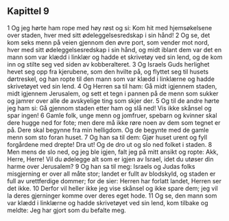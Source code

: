## Kapittel 9

1 Og jeg hørte ham rope med høy røst og si: Kom hit med hjemsøkelsene over staden, hver med sitt ødeleggelsesredskap i sin hånd!
2 Og se, det kom seks menn på veien gjennom den øvre port, som vender mot nord, hver med sitt ødeleggelsesredskap i sin hånd, og midt iblant dem var det en mann som var klædd i linklær og hadde et skrivetøy ved sin lend, og de kom inn og stilte seg ved siden av kobberalteret.
3 Og Israels Guds herlighet hevet seg opp fra kjerubene, som den hvilte på, og flyttet seg til husets dørtreskel, og han ropte til den mann som var klædd i linklærne og hadde skrivetøyet ved sin lend.
4 Og Herren sa til ham: Gå midt igjennem staden, midt igjennem Jerusalem, og sett et tegn i pannen på de menn som sukker og jamrer over alle de avskyelige ting som skjer der.
5 Og til de andre hørte jeg ham si: Gå gjennom staden etter ham og slå ned! Vis ikke skånsel og spar ingen!
6 Gamle folk, unge menn og jomfruer, spebarn og kvinner skal dere hugge ned for fote; men dere må ikke røre noen av dem som tegnet er på. Dere skal begynne fra min helligdom. Og de begynte med de gamle menn som sto foran huset.
7 Og han sa til dem: Gjør huset urent og fyll forgårdene med drepte! Dra ut! Og de dro ut og slo ned folket i staden.
8 Men mens de slo ned, og jeg ble igjen, falt jeg på mitt ansikt og ropte: Akk, Herre, Herre! Vil du ødelegge alt som er igjen av Israel, idet du utøser din harme over Jerusalem?
9 Og han sa til meg: Israels og Judas folks misgjerning er over all måte stor; landet er fullt av blodskyld, og staden er full av urettferdige dommer; for de sier: Herren har forlatt landet, Herren ser det ikke.
10 Derfor vil heller ikke jeg vise skånsel og ikke spare dem; jeg vil la deres gjerninger komme over deres eget hode.
11 Og se, den mann som var klædd i linklærne og hadde skrivetøyet ved sin lend, kom tilbake og meldte: Jeg har gjort som du befalte meg.
